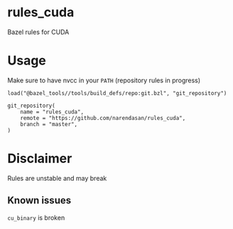 # rules_cuda
Bazel rules for CUDA

# Usage

Make sure to have nvcc in your `PATH` (repository rules in progress)

```
load("@bazel_tools//tools/build_defs/repo:git.bzl", "git_repository")

git_repository(
    name = "rules_cuda",
    remote = "https://github.com/narendasan/rules_cuda",
    branch = "master",
)
```


# Disclaimer 

Rules are unstable and may break

## Known issues

`cu_binary` is broken
